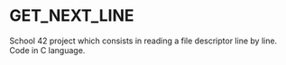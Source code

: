 # GET_NEXT_LINE
School 42 project which consists in reading a file descriptor line by line. Code in C language.
